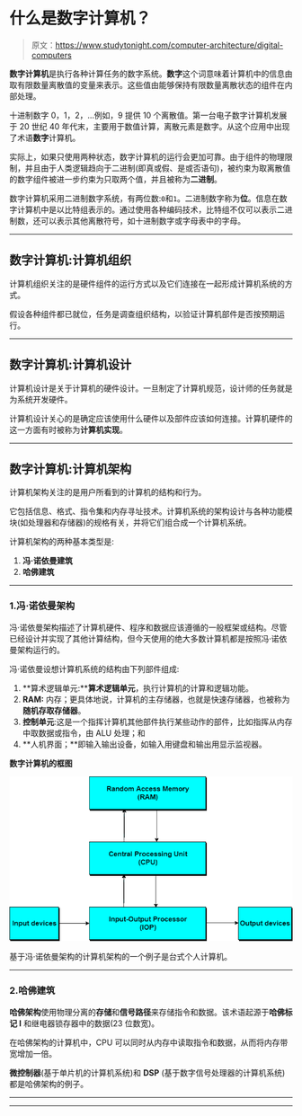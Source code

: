 # 什么是数字计算机？

> 原文：<https://www.studytonight.com/computer-architecture/digital-computers>

**数字计算机**是执行各种计算任务的数字系统。**数字**这个词意味着计算机中的信息由取有限数量离散值的变量来表示。这些值由能够保持有限数量离散状态的组件在内部处理。

十进制数字 0，1，2，...例如，9 提供 10 个离散值。第一台电子数字计算机发展于 20 世纪 40 年代末，主要用于数值计算，离散元素是数字。从这个应用中出现了术语**数字**计算机。

实际上，如果只使用两种状态，数字计算机的运行会更加可靠。由于组件的物理限制，并且由于人类逻辑趋向于二进制(即真或假、是或否语句)，被约束为取离散值的数字组件被进一步约束为只取两个值，并且被称为**二进制**。

数字计算机采用二进制数字系统，有两位数:`0`和`1`。二进制数字称为**位**。信息在数字计算机中是以比特组表示的。通过使用各种编码技术，比特组不仅可以表示二进制数，还可以表示其他离散符号，如十进制数字或字母表中的字母。

* * *

## 数字计算机:计算机组织

计算机组织关注的是硬件组件的运行方式以及它们连接在一起形成计算机系统的方式。

假设各种组件都已就位，任务是调查组织结构，以验证计算机部件是否按预期运行。

* * *

## 数字计算机:计算机设计

计算机设计是关于计算机的硬件设计。一旦制定了计算机规范，设计师的任务就是为系统开发硬件。

计算机设计关心的是确定应该使用什么硬件以及部件应该如何连接。计算机硬件的这一方面有时被称为**计算机实现**。

* * *

## 数字计算机:计算机架构

计算机架构关注的是用户所看到的计算机的结构和行为。

它包括信息、格式、指令集和内存寻址技术。计算机系统的架构设计与各种功能模块(如处理器和存储器)的规格有关，并将它们组合成一个计算机系统。

计算机架构的两种基本类型是:

1.  **冯·诺依曼建筑**
2.  **哈佛建筑**

* * *

### 1.冯·诺依曼架构

冯·诺依曼架构描述了计算机硬件、程序和数据应该遵循的一般框架或结构。尽管已经设计并实现了其他计算结构，但今天使用的绝大多数计算机都是按照冯·诺依曼架构运行的。

冯·诺依曼设想计算机系统的结构由下列部件组成:

1.  **算术逻辑单元:****算术逻辑单元**，执行计算机的计算和逻辑功能。
2.  **RAM:** 内存；更具体地说，计算机的主存储器，也就是快速存储器，也被称为**随机存取存储器**。
3.  **控制单元**:这是一个指挥计算机其他部件执行某些动作的部件，比如指挥从内存中取数据或指令，由 ALU 处理；和
4.  **人机界面；**即输入输出设备，如输入用键盘和输出用显示监视器。

**数字计算机的框图**

![Digital Cpmputers](img/8107d567547f6f80a11526c376ba3f9b.png)

基于冯·诺依曼架构的计算机架构的一个例子是台式个人计算机。

* * *

### 2.哈佛建筑

**哈佛架构**使用物理分离的**存储**和**信号路径**来存储指令和数据。该术语起源于**哈佛标记 I** 和继电器锁存器中的数据(23 位数宽)。

在哈佛架构的计算机中，CPU 可以同时从内存中读取指令和数据，从而将内存带宽增加一倍。

**微控制器**(基于单片机的计算机系统)和 **DSP** (基于数字信号处理器的计算机系统)都是哈佛架构的例子。

* * *

* * *